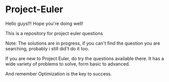 # Project-Euler

Hello guys!!! Hope you're doing well!

This is a repository for project euler questions

Note: The solutions are in progress, if you can't find the question you are searching, probably i still did't do it too.

If you are new to Project Euler, do try the questions available there. It has a wide variety of problems to solve, form basic to advanced.

And remember Optimization is the key to success.
